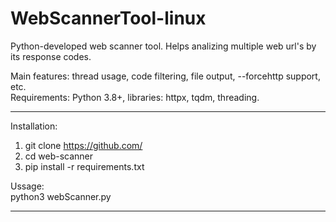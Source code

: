 # WebScannerTool-linux
Python-developed web scanner tool. Helps analizing multiple web url's by its response codes.  
  
Main features: thread usage, code filtering, file output, --forcehttp support, etc.  
Requirements: Python 3.8+, libraries: httpx, tqdm, threading.  
___  
Installation:  
1. git clone https://github.com/  
2. cd web-scanner  
3. pip install -r requirements.txt

Ussage:  
python3 webScanner.py <inputFile>  
___
